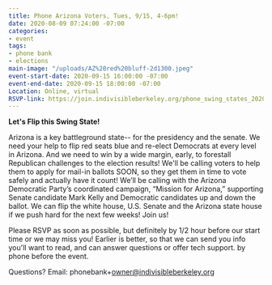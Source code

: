 ```yaml
---
title: Phone Arizona Voters, Tues, 9/15, 4-6pm!
date: 2020-08-09 07:24:00 -07:00
categories:
- event
tags:
- phone bank
- elections
main-image: "/uploads/AZ%20red%20bluff-2d1300.jpeg"
event-start-date: 2020-09-15 16:00:00 -07:00
event-end-date: 2020-09-15 18:00:00 -07:00
Location: Online, virtual
RSVP-link: https://join.indivisibleberkeley.org/phone_swing_states_2020_09_15
---
```


**Let's Flip this Swing State!**

Arizona is a key battleground state-- for the presidency and the senate. We need your help to flip red seats blue and re-elect Democrats at every level in Arizona. And we need to win by a wide margin, early, to forestall Republican challenges to the election results!  We'll be calling voters to help them to apply for mail-in ballots SOON, so they get them in time to vote safely and actually have it count!  We’ll be calling with the Arizona Democratic Party’s coordinated campaign, “Mission for Arizona,” supporting Senate candidate Mark Kelly and Democratic candidates up and down the ballot.   We can flip the white house, U.S. Senate and the Arizona state house if we push hard for the next few weeks! Join us!

Please RSVP as soon as possible, but definitely by 1/2 hour before our start time or we may miss you! Earlier is better, so that we can send you info you'll want to read, and can answer questions or offer tech support. by phone before the event.

Questions? Email: phonebank\+owner@indivisibleberkeley.org